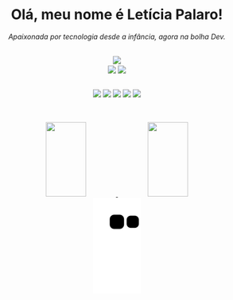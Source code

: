 <div align="center">
  <h1> Olá, meu nome é Letícia Palaro! </h1>
  <em>Apaixonada por tecnologia desde a infância, agora na bolha Dev.</em><br><br>
  
  <img height="200vh" src="ok.gif"><br>  <a href="https://www.linkedin.com/in/leticiapalaro/" target="_blank"><img height="25vh" src="linkedin.png" target="_blank"></a>
  <a href = "mailto:leticiapalaro@live.com"><img height="25vh" src="contato.png" target="_blank"></a><br>


##

<div align="center">
  <img height="50vh" src="https://cdn.jsdelivr.net/gh/devicons/devicon/icons/html5/html5-plain-wordmark.svg" />
  <img height="50vh" src="https://cdn.jsdelivr.net/gh/devicons/devicon/icons/css3/css3-plain-wordmark.svg" />
  <img height="40vh" src="https://cdn.jsdelivr.net/gh/devicons/devicon/icons/javascript/javascript-plain.svg" />
  <img height="63vh" src="https://cdn.jsdelivr.net/gh/devicons/devicon/icons/java/java-original-wordmark.svg" />
  <img height="40vh" src="https://cdn.jsdelivr.net/gh/devicons/devicon/icons/csharp/csharp-original.svg" />
</div>

##
 
<div align="center"><br>
  <a href="https://github.com/leticiapalaro">
  <img width="40%" height="150vh" src="https://github-readme-stats-sigma-five.vercel.app/api?username=leticiapalaro&show_icons=true&theme=dracula&include_all_commits=true&count_private=true"/>
  <img width="40%" height="150vh" src="https://github-readme-stats-sigma-five.vercel.app/api/top-langs/?username=leticiapalaro&layout=compact&langs_count=7&theme=dracula"/>
  <br>
  
  <img src="https://github.com/rafaballerini/rafaballerini/blob/output/github-contribution-grid-snake.svg">
</div>
